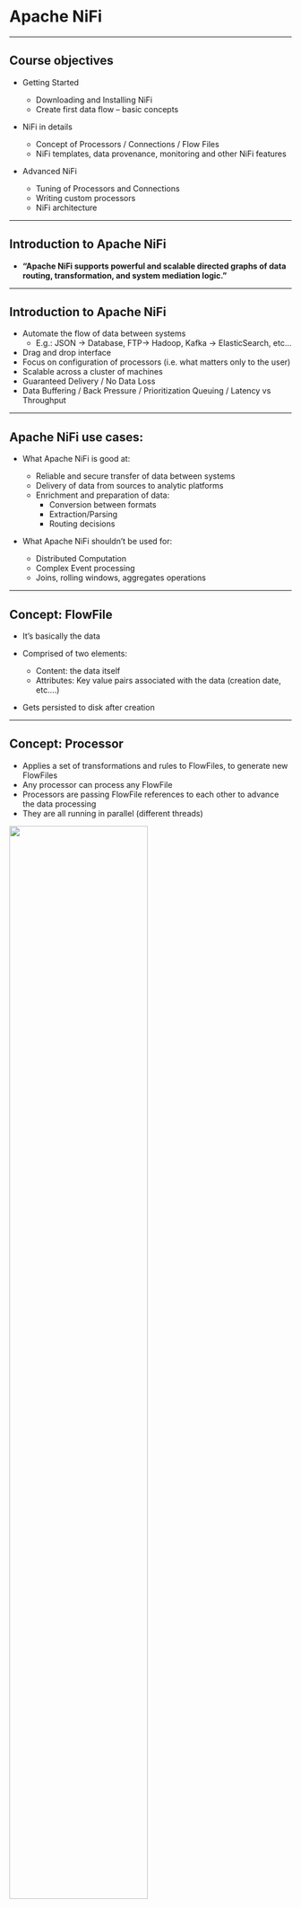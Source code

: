 # Apache NiFi

---

## Course objectives

* Getting Started
  - Downloading and Installing NiFi
  - Create first data flow – basic concepts

* NiFi in details
  - Concept of Processors / Connections / Flow Files 
  - NiFi templates, data provenance, monitoring and other NiFi features

* Advanced NiFi
  - Tuning of Processors and Connections
  - Writing custom processors
  - NiFi architecture

---

## Introduction to Apache NiFi

* **“Apache NiFi supports powerful and scalable directed graphs of data routing, transformation, and system mediation logic.”**


---

## Introduction to Apache NiFi


* Automate the flow of data between systems 
  - E.g.: JSON -> Database, FTP-> Hadoop, Kafka -> ElasticSearch, etc…
* Drag and drop interface
* Focus on configuration of processors (i.e. what matters only to the user)
* Scalable across a cluster of machines
* Guaranteed Delivery / No Data Loss 
* Data Buffering / Back Pressure / Prioritization Queuing / Latency vs Throughput


---

## Apache NiFi use cases:


* What Apache NiFi is good at:
  - Reliable and secure transfer of data between systems
  - Delivery of data from sources to analytic platforms
  - Enrichment and preparation of data:
    - Conversion between formats
    - Extraction/Parsing
    - Routing decisions

* What Apache NiFi shouldn’t be used for:
  - Distributed Computation
  - Complex Event processing
  - Joins, rolling windows, aggregates operations


---

## Concept: FlowFile

* It’s basically the data
* Comprised of two elements:
  - Content: the data itself
  - Attributes: Key value pairs associated with the data (creation date, etc.…)

* Gets persisted to disk after creation


---

## Concept: Processor

* Applies a set of transformations and rules to FlowFiles, to generate new FlowFiles
* Any processor can process any FlowFile
* Processors are passing FlowFile references to each other to advance the data processing
* They are all running in parallel (different threads)


<img src="../images/Concept-Processor.png"  style="width:70%;" /> <!-- {"left" : 0.44, "top" : 4.63, "height" : 1.51, "width" : 9.38} -->


---

## Concept: Connector

* It’s basically a queue of all the FlowFiles that are yet to be processed by Processor 2
* Defines rules about how FlowFiles are prioritized (which ones first, which ones not at all)
* Can define backpressure to avoid overflow in the system

<img src="../images/Concept-Connector.png"  style="width:70%;" /> <!-- {"left" : 0.77, "top" : 4.19, "height" : 2.88, "width" : 9.09} -->


---

## NiFi basics: FlowFile, Processor, Connector


<img src="../images/NiFi-basics.png"  style="width:70%;" /><!-- {"left" : 0.28, "top" : 2.43, "height" : 3.51, "width" : 9.68} -->

---

## NiFi: Processors
![](../images/01-categorization.png)

---

## Summary so far
* Getting Started
  - Downloading and Installing NiFi
  - Create first data flow – basic concepts
  - We created our basic flow
  - We added a processor
  - We added a connector
  - We added a connection
  - We picked up a file, generated more data, etc.

---

## Bundled and open source processors

* There is no official category for bundled processors
* But we are running a workshop to spark your creativity
* As we go, let us think of use cases for the processors

---

## DataTransformers 

* ReplaceText
  * Change a string of text to another string of text
  * US->USA
* JoltTransformText
  * JSON doc -> JSON doc
  
---

## Routing and mediation
Route on different things
if in my flowfile I have USA - goes to one processor, if I have Germany - goes to another processor


## Execute SQL
execute SQL on the database

---

## Attribute extraction
country field in your json
which country?
chain with routes on attributes

---

## System interaction
* Execute process
* Python process

---


## Data Ingestion

* GetFile
* GetFTP 
* GetHTTP 
* GetHDFS 
* ListenUDP 
* GetKafka…

---

## Sending Data: 
* PutFile, 
* PutFTP, 
* PutKafka, 
* PutEmail…
  * Your would have to create an email service for this

---

## Splitting and Aggregation
* SplitText,
  * 100 rows of text -> 100 FlowFiles
* SplitJson, 
  * Split JSON files into multiple FlowFiles
* SplitXml, 
* MergeContent…
  * For example, write a lot of content to disk

## HTTP 
* GetHTTP, 
* ListenHTTP, 
* PostHTTP
  * Microservice that receives HTTP requests 

---

## Summary of Categorization of processors

* Over 309 bundled processors
  - Data Transformation: ReplaceText, JoltTransformJSON…
  - Routing and Mediation: RouteOnAttribute, RouteOnContent, ControlRate…
  - Database Access: ExecuteSQL, ConvertJSONToSQL, PutSQL...
  - Attribute Extraction: EvaluateJsonPath, ExtractText, UpdateAttribute…
  - System Interaction: ExecuteProcess …
  - Data Ingestion: GetFile, GetFTP, GetHTTP, GetHDFS, ListenUDP, GetKafka…
  - Sending Data: PutFile, PutFTP, PutKafka, PutEmail…
  - Splitting and Aggregation: SplitText, SplitJson, SplitXml, MergeContent…
  - HTTP: GetHTTP, ListenHTTP, PostHTTP…
  - AWS: FetchS3Object, PutS3Object, PutSNS, GetSQS
  
---

## Lab
* Break up in teams
* Create a use case
* Implement the use case in NiFi
* Present the use case to the teams

---

## NiFi: FlowFile Topology


* A FlowFile has two components
  - Attributes:
    - These are the metadata from the FlowFile 
    - Contain information about the content: e.g. when was it created, where is it from, what data does it represent?
  - Content:
    - That’s the actual content of the FlowFile. e.g. it’s the actual content of a file you would read using GetFile

  - A processor can (either or both):
    - Update, add, or remove attributes
    - Change content











